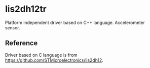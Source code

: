 # lis2dh12tr
Platform independent driver based on C++ language. Accelerometer sensor.

## Reference

Driver based on C language is from https://github.com/STMicroelectronics/lis2dh12.
